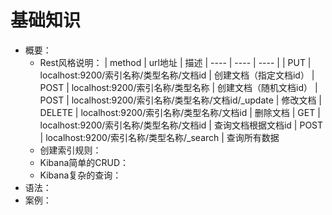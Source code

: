 # 基础知识

- 概要：
    - Rest风格说明：
        |  method   | url地址  | 描述 
        |  ----     |  ----   |  ----  | 
        | PUT  | localhost:9200/索引名称/类型名称/文档id | 创建文档（指定文档id）
        | POST  | localhost:9200/索引名称/类型名称 |    创建文档（随机文档id）
        | POST  | localhost:9200/索引名称/类型名称/文档id/_update |    修改文档
        | DELETE  | localhost:9200/索引名称/类型名称/文档id |    删除文档
        | GET  | localhost:9200/索引名称/类型名称/文档id |    查询文档根据文档id
        | POST  | localhost:9200/索引名称/类型名称/_search |    查询所有数据
    - 创建索引规则：
    - Kibana简单的CRUD：
    - Kibana复杂的查询：
- 语法：
- 案例：
